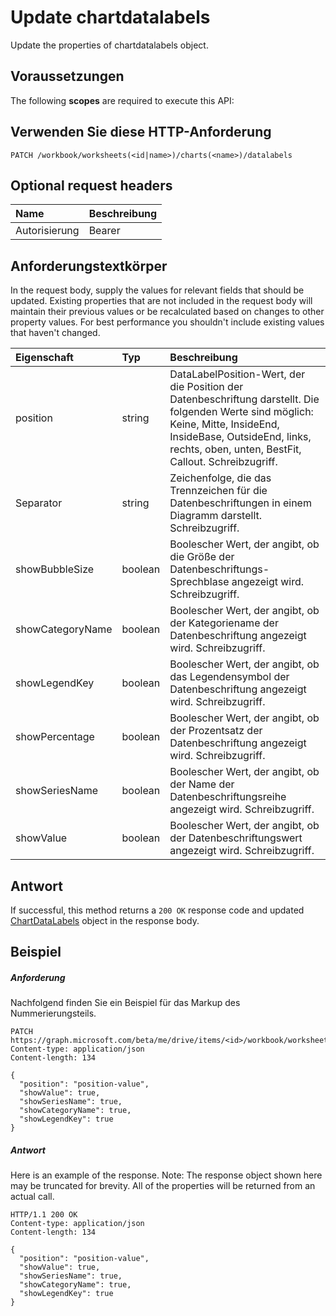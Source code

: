 # <a name="update-chartdatalabels"></a>Update chartdatalabels

Update the properties of chartdatalabels object.
## <a name="prerequisites"></a>Voraussetzungen
The following **scopes** are required to execute this API: 
## <a name="http-request"></a>Verwenden Sie diese HTTP-Anforderung
<!-- { "blockType": "ignored" } -->
```http
PATCH /workbook/worksheets(<id|name>)/charts(<name>)/datalabels
```
## <a name="optional-request-headers"></a>Optional request headers
| Name       | Beschreibung|
|:-----------|:-----------|
| Autorisierung  | Bearer <code>|


## <a name="request-body"></a>Anforderungstextkörper
In the request body, supply the values for relevant fields that should be updated. Existing properties that are not included in the request body will maintain their previous values or be recalculated based on changes to other property values. For best performance you shouldn't include existing values that haven't changed.

| Eigenschaft     | Typ   |Beschreibung|
|:---------------|:--------|:----------|
|position|string|DataLabelPosition-Wert, der die Position der Datenbeschriftung darstellt. Die folgenden Werte sind möglich: Keine, Mitte, InsideEnd, InsideBase, OutsideEnd, links, rechts, oben, unten, BestFit, Callout. Schreibzugriff.|
|Separator|string|Zeichenfolge, die das Trennzeichen für die Datenbeschriftungen in einem Diagramm darstellt. Schreibzugriff.|
|showBubbleSize|boolean|Boolescher Wert, der angibt, ob die Größe der Datenbeschriftungs-Sprechblase angezeigt wird. Schreibzugriff.|
|showCategoryName|boolean|Boolescher Wert, der angibt, ob der Kategoriename der Datenbeschriftung angezeigt wird. Schreibzugriff.|
|showLegendKey|boolean|Boolescher Wert, der angibt, ob das Legendensymbol der Datenbeschriftung angezeigt wird. Schreibzugriff.|
|showPercentage|boolean|Boolescher Wert, der angibt, ob der Prozentsatz der Datenbeschriftung angezeigt wird. Schreibzugriff.|
|showSeriesName|boolean|Boolescher Wert, der angibt, ob der Name der Datenbeschriftungsreihe angezeigt wird. Schreibzugriff.|
|showValue|boolean|Boolescher Wert, der angibt, ob der Datenbeschriftungswert angezeigt wird. Schreibzugriff.|

## <a name="response"></a>Antwort
If successful, this method returns a `200 OK` response code and updated [ChartDataLabels](../resources/chartdatalabels.md) object in the response body.
## <a name="example"></a>Beispiel
##### <a name="request"></a>Anforderung
Nachfolgend finden Sie ein Beispiel für das Markup des Nummerierungsteils.
<!-- {
  "blockType": "request",
  "name": "update_chartdatalabels"
}-->
```http
PATCH https://graph.microsoft.com/beta/me/drive/items/<id>/workbook/worksheets(<id|name>)/charts(<name>)/datalabels
Content-type: application/json
Content-length: 134

{
  "position": "position-value",
  "showValue": true,
  "showSeriesName": true,
  "showCategoryName": true,
  "showLegendKey": true
}
```
##### <a name="response"></a>Antwort
Here is an example of the response. Note: The response object shown here may be truncated for brevity. All of the properties will be returned from an actual call.
<!-- {
  "blockType": "response",
  "truncated": true,
  "@odata.type": "microsoft.graph.chartDataLabels"
} -->
```http
HTTP/1.1 200 OK
Content-type: application/json
Content-length: 134

{
  "position": "position-value",
  "showValue": true,
  "showSeriesName": true,
  "showCategoryName": true,
  "showLegendKey": true
}
```

<!-- uuid: 8fcb5dbc-d5aa-4681-8e31-b001d5168d79
2015-10-25 14:57:30 UTC -->
<!-- {
  "type": "#page.annotation",
  "description": "Update chartdatalabels",
  "keywords": "",
  "section": "documentation",
  "tocPath": ""
}-->